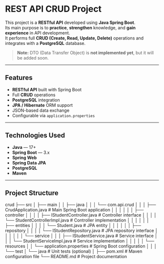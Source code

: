 # REST API CRUD Project

This project is a **RESTful API** developed using **Java Spring Boot**.  
Its main purpose is to **practice**, **strengthen** knowledge, and **gain experience** in API development.  
It performs full **CRUD (Create, Read, Update, Delete)** operations and integrates with a **PostgreSQL** database.

> **Note:** DTO (Data Transfer Object) is **not implemented yet**, but it will be added soon.

---

## Features

-  **RESTful API** built with Spring Boot
-  Full **CRUD** operations
-  **PostgreSQL** integration
-  **JPA / Hibernate** ORM support
-  JSON-based data exchange
-  Configurable via `application.properties`

---

##  Technologies Used

- **Java** — 17+
- **Spring Boot** — 3.x
- **Spring Web**
- **Spring Data JPA**
- **PostgreSQL**
- **Maven**

---

##  Project Structure

crud
├── src
│ ├── main
│ │ ├── java
│ │ │ └── com.api.crud
│ │ │ ├── CrudApplication.java # Main Spring Boot application
│ │ │
│ │ │ ├── controller
│ │ │ │ ├── IStudentController.java # Controller interface
│ │ │ │ └── StudentControllerImpl.java # Controller implementation
│ │ │
│ │ │ ├── entities
│ │ │ │ └── Student.java # JPA entity
│ │ │
│ │ │ ├── repository
│ │ │ │ └── IStudentRepository.java # JPA repository interface
│ │ │
│ │ │ └── service
│ │ │ ├── IStudentService.java # Service interface
│ │ │ └── StudentServiceImpl.java # Service implementation
│ │ │
│ │ └── resources
│ │ └── application.properties # Spring Boot configuration
│ │
│ └── test
│ └── java # Unit tests (optional)
│
├── pom.xml # Maven configuration file
└── README.md # Project documentation
